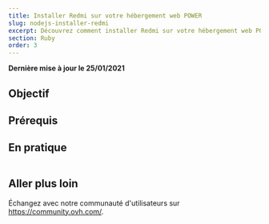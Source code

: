 ```yaml
---
title: Installer Redmi sur votre hébergement web POWER
slug: nodejs-installer-redmi
excerpt: Découvrez comment installer Redmi sur votre hébergement web POWER
section: Ruby
order: 3
---
```


**Dernière mise à jour le 25/01/2021**

## Objectif

## Prérequis

## En pratique

```sh

```

## Aller plus loin

Échangez avec notre communauté d'utilisateurs sur <https://community.ovh.com/>.